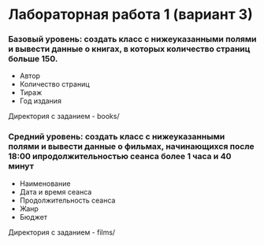 # Лабораторная работа 1 (вариант 3)


### Базовый уровень: создать класс с нижеуказанными полями и вывести данные о книгах, в которых количество страниц больше 150.
- Автор
- Количество страниц
- Тираж
- Год издания

Директория с заданием - books/

### Средний уровень: создать класс с нижеуказанными полями и вывести данные о фильмах, начинающихся после 18:00 ипродолжительностью сеанса более 1 часа и 40 минут
- Наименование
- Дата и время сеанса
- Продолжительность сеанса
- Жанр
- Бюджет

Директория с заданием - films/
